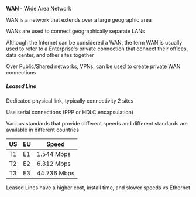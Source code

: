 
**WAN** - Wide Area Network

WAN is a network that extends over a large geographic area

WANs are used to connect geographically separate LANs

Although the Internet can be considered a WAN, the term WAN is usually used to refer to a Enterprise's private connection that connect their offices, data center, and other sites together

Over Public/Shared networks, VPNs, can be used to create private WAN connections

##### Leased Line

Dedicated physical link, typically connectivity 2 sites

Use serial connections (PPP or HDLC encapsulation)

Various standards that provide different speeds and different standards are available in different countries

| US  | EU  | Speed       |
| --- | --- | ----------- |
| T1  | E1  | 1.544 Mbps  |
| T2  | E2  | 6.312 Mbps  |
| T3  | E3  | 44.736 Mbps |
Leased Lines have a higher cost, install time, and slower speeds vs Ethernet

